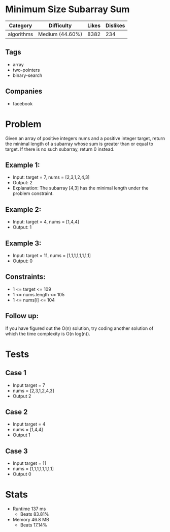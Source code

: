 # Minimum Size Subarray Sum
| Category | Difficulty | Likes | Dislikes
| -------- | ---------- | ---------- | --------
| algorithms | Medium (44.60%) | 8382 | 234

## Tags
- array 
- two-pointers 
- binary-search

## Companies
- facebook

# Problem
Given an array of positive integers nums and a positive integer target, return the minimal length of a subarray whose sum is greater than or equal to target. If there is no such subarray, return 0 instead.

## Example 1:
- Input: target = 7, nums = [2,3,1,2,4,3]
- Output: 2
- Explanation: The subarray [4,3] has the minimal length under the problem constraint.

## Example 2:
- Input: target = 4, nums = [1,4,4]
- Output: 1

## Example 3:
- Input: target = 11, nums = [1,1,1,1,1,1,1,1]
- Output: 0

## Constraints:
- 1 <= target <= 109
- 1 <= nums.length <= 105
- 1 <= nums[i] <= 104

## Follow up: 
If you have figured out the O(n) solution, try coding another solution of which the time complexity is O(n log(n)).

# Tests
## Case 1
- Input target = 7
- nums = [2,3,1,2,4,3]
- Output 2

## Case 2
- Input target = 4
- nums = [1,4,4]
- Output 1

## Case 3
- Input target = 11
- nums = [1,1,1,1,1,1,1,1]
- Output 0

# Stats
- Runtime 137 ms
	- Beats 83.81%
- Memory 46.8 MB
	- Beats 17.14%